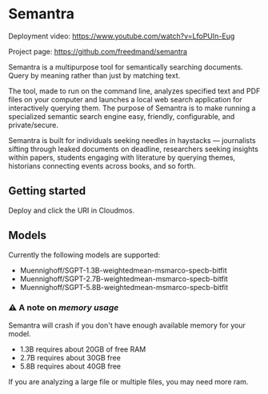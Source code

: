 # Semantra

Deployment video: https://www.youtube.com/watch?v=LfoPUIn-Eug

Project page: https://github.com/freedmand/semantra

Semantra is a multipurpose tool for semantically searching documents. Query by meaning rather than just by matching text.

The tool, made to run on the command line, analyzes specified text and PDF files on your computer and launches a local web search application for interactively querying them. The purpose of Semantra is to make running a specialized semantic search engine easy, friendly, configurable, and private/secure.

Semantra is built for individuals seeking needles in haystacks — journalists sifting through leaked documents on deadline, researchers seeking insights within papers, students engaging with literature by querying themes, historians connecting events across books, and so forth.


## Getting started

Deploy and click the URI in Cloudmos.

## Models

Currently the following models are supported:

- Muennighoff/SGPT-1.3B-weightedmean-msmarco-specb-bitfit
- Muennighoff/SGPT-2.7B-weightedmean-msmarco-specb-bitfit
- Muennighoff/SGPT-5.8B-weightedmean-msmarco-specb-bitfit

### :warning: A note on _memory usage_

Semantra will crash if you don't have enough available memory for your model.

- 1.3B requires about 20GB of free RAM
- 2.7B requires about 30GB free
- 5.8B requires about 40GB free

If you are analyzing a large file or multiple files, you may need more ram.

